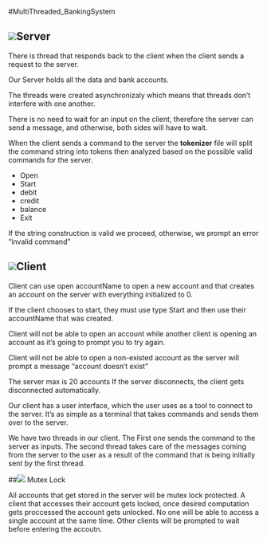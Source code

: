 #MultiThreaded_BankingSystem

## ![](http://icons.iconarchive.com/icons/devcom/network/48/server-Vista-icon.png)Server

There is  thread that responds back to the client when the client sends a request to the server.

Our Server holds all the data and bank accounts.


The threads were created asynchronizaly which means that threads don’t interfere with one another.


There is no need to wait for an input on the client, therefore the server can send a message, and otherwise, both sides will have to wait.


When the client sends a command to the server the **tokenizer** file will split the command string into tokens then analyzed based on the possible valid commands for the server.

* Open
* Start 
* debit 
* credit 
* balance 
* Exit

If the string construction is valid we proceed, otherwise, we prompt an error “invalid command”


## ![](https://cdn2.iconfinder.com/data/icons/amazon-aws-stencils/100/Non-Service_Specific_copy_Client-64.png)Client

Client can use open accountName to open a new account and that creates an account on the server with everything initialized
to 0.

If the client chooses to start, they must use type Start and then use their accountName that was created. 

Client will not be able to open an account while another client is opening an account as it’s going to
prompt you to try again.

Client will not be able to open a non-existed account as the server will prompt a message “account doesn’t
exist”

The server max is 20 accounts If the server disconnects, the client gets disconnected automatically.

Our client has a user interface, which the user uses as a tool to connect to the server. It’s as simple as a
terminal that takes commands and sends them over to the server.

We have two threads in our client. The First one sends the command to the server as inputs.
The second thread takes care of the messages coming from the server to the user as a result of the
command that is being initially sent by the first thread.



##![](https://cdn2.iconfinder.com/data/icons/circle-icons-1/64/unlocked-48.png) Mutex Lock

All accounts that get stored in the server will be mutex lock protected. A client that accesses their account gets locked, once desired computation gets proccessed the account gets unlocked. No one will be able to access a single account at the same time.   Other clients will be prompted to wait before entering the accoutn. 
